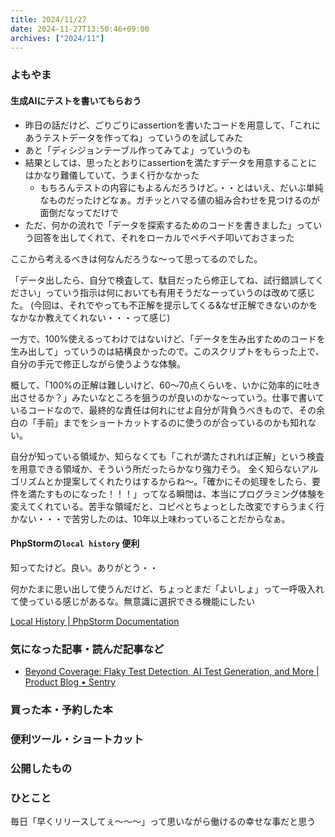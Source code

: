 ```yaml
---
title: 2024/11/27
date: 2024-11-27T13:50:46+09:00
archives: ["2024/11"]
---
```

### よもやま
#### 生成AIにテストを書いてもらおう

* 昨日の話だけど、ごりごりにassertionを書いたコードを用意して、「これにあうテストデータを作ってね」っていうのを試してみた
* あと「ディシジョンテーブル作ってみてよ」っていうのも
* 結果としては、思ったとおりにassertionを満たすデータを用意することにはかなり難儀していて、うまく行かなかった
  * もちろんテストの内容にもよるんだろうけど。・・とはいえ、だいぶ単純なものだったけどなぁ。ガチッとハマる値の組み合わせを見つけるのが面倒だなってだけで
* ただ、何かの流れで「データを探索するためのコードを書きました」っていう回答を出してくれて、それをローカルでペチペチ叩いておさまった

ここから考えるべきは何なんだろうな〜って思ってるのでした。

「データ出したら、自分で検査して、駄目だったら修正してね、試行錯誤してください」っていう指示は何においても有用そうだなーっていうのは改めて感じた。
(今回は、それでやっても不正解を提示してくる&なぜ正解できないのかをなかなか教えてくれない・・・って感じ)

一方で、100%使えるってわけではないけど、「データを生み出すためのコードを生み出して」っていうのは結構良かったので。このスクリプトをもらった上で、自分の手元で修正しながら使うような体験。

概して、「100%の正解は難しいけど、60〜70点くらいを、いかに効率的に吐き出させるか？」みたいなところを狙うのが良いのかな〜っていう。仕事で書いているコードなので、最終的な責任は何れにせよ自分が背負うべきもので、その余白の「手前」までをショートカットするのに使うのが合っているのかも知れない。

自分が知っている領域か、知らなくても「これが満たされれば正解」という検査を用意できる領域か、そういう所だったらかなり強力そう。
全く知らないアルゴリズムとか提案してくれたりはするからね〜。「確かにその処理をしたら、要件を満たすものになった！！！」ってなる瞬間は、本当にプログラミング体験を変えてくれている。苦手な領域だと、コピペとちょっとした改変ですらうまく行かない・・・で苦労したのは、10年以上味わっていることだからなぁ。

#### PhpStormの`local history` 便利

知ってたけど。良い。ありがとう・・

何かたまに思い出して使うんだけど、ちょっとまだ「よいしょ」って一呼吸入れて使っている感じがあるな。無意識に選択できる機能にしたい

[Local History \| PhpStorm Documentation](https://www.jetbrains.com/help/phpstorm/local-history.html)

### 気になった記事・読んだ記事など

* [Beyond Coverage: Flaky Test Detection, AI Test Generation, and More \| Product Blog • Sentry](https://blog.sentry.io/beyond-coverage-flaky-test-detection-ai-test-generation-and-more/)

### 買った本・予約した本

### 便利ツール・ショートカット

### 公開したもの

### ひとこと

毎日「早くリリースしてぇ〜〜〜」って思いながら働けるの幸せな事だと思う
